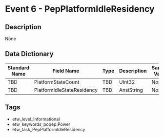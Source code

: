 # Event 6 - PepPlatformIdleResidency

## Description
None

## Data Dictionary
|Standard Name|Field Name|Type|Description|Sample Value|
|---|---|---|---|---|
|TBD|PlatformStateCount|TBD|UInt32|None|None|
|TBD|PlatformIdleStateResidency|TBD|AnsiString|None|None|

## Tags
* etw_level_Informational
* etw_keywords_popep:Power
* etw_task_PepPlatformIdleResidency